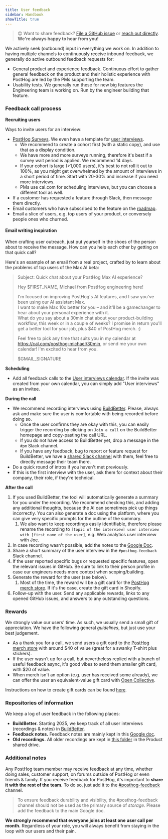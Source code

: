 ```yaml
---
title: User feedback
sidebar: Handbook
showTitle: true
---
```


> 😍 Want to share feedback? [File a GitHub issue](https://github.com/PostHog) or [reach out directly](https://app.posthog.com/home#supportModal). **We're always happy to hear from you!**

We actively seek (outbound) input in everything we work on. In addition to having multiple channels to continuously receive inbound feedback, we generally do active outbound feedback requests for:
- General product and experience feedback. Continuous effort to gather general feedback on the product and their holistic experience with PostHog are led by the PMs supporting the team.
- Usability tests. We generally run these for new big features the Engineering team is working on. Run by the engineer building that feature.

### Feedback call process

**Recruiting users**

Ways to invite users for an interview:
- [PostHog Surveys](https://app.posthog.com/survey_templates). We even have a template for [user interviews](/templates/user-interview).
   - We recommend to create a cohort first (with a static copy), and use that as a display condition.
   - We have more and more surveys running, therefore it's best if a survey wait period is applied. We recommend 14 days.
   - If your cohort is large (>1,000 users), it's best to not roll it out to 100%, as you might get overwhelmed by the amount of interviews in a short period of time. Start with 20-30% and increase if you need more interviews.
   - PMs use cal.com for scheduling interviews, but you can choose a different tool as well.
- If a customer has requested a feature through Slack, then message them directly.
- Email customers who have subscribed to the feature on the [roadmap](/roadmap).
- Email a slice of users, e.g. top users of your product, or conversely people ones who churned.

#### Email writing inspiration

When crafting user outreach, just put yourself in the shoes of the person about to receive the message. How can you help each other by getting on that quick call?

Here's an example of an email from a real project, crafted by <TeamMember name="Michael Matloka" /> to learn about the problems of top users of the Max AI beta:

> Subject: Quick chat about your PostHog Max AI experience?  
>  
> Hey $FIRST_NAME, Michael from PostHog engineering here!  
>  
> I'm focused on improving PostHog's AI features, and I saw you've been using our AI assistant Max.  
> I want to make Max 10x better for you – and it'll be a gamechanger to hear about your personal experience with it.  
> What do you say about a 30min chat about your product-building workflow, this week or in a couple of weeks? I promise in return you'll get a better tool for your job, plus $40 of PostHog merch. :)  
>  
> Feel free to pick any time that suits you in my calendar at https://cal.com/posthog-michael/30min, or send me your own calendar! I'm excited to hear from you.  
>  
> $GMAIL_SIGNATURE


**Scheduling**
- Add all feedback calls to the [User interviews calendar](https://calendar.google.com/calendar/?cid=Y19tczllaWN1Ym92ZGgxYWhzNmtoY2xpNTQ3b0Bncm91cC5jYWxlbmRhci5nb29nbGUuY29t). If the invite was created from your own calendar, you can simply add "User interviews" as an invitee.

**During the call**
- We recommend recording interviews using [BuildBetter](https://app.buildbetter.app/). Please, always ask and make sure the user is comfortable with being recorded before doing so.
   - Once the user confirms they are okay with this, you can easily trigger the recording by clicking on `Join a call` on the BuildBetter homepage and copy-pasting the call URL.
   - If you do not have access to BuildBetter yet, drop a message in the `#pm` Slack channel.
   - If you have any feedback, bug to report or feature request for BuildBetter, we have a [shared Slack channel](https://posthog.slack.com/archives/C080Q451P3M) with them, feel free to directly message their team there.
- Do a quick round of intros if you haven't met previously.
- If this is the first interview with the user, ask them for context about their company, their role, if they're technical.

**After the call**
1. If you used BuildBetter, the tool will automatically generate a summary for you under the recording. We recommend checking this, and adding any additional thoughts, because the AI can sometimes pick up things incorrectly. You can also generate a doc using the platform, where you can give very specific prompts for the outline of the summary.
   1. We also want to keep recordings easily identifiable, therefore please rename the recording to `[topic of the interview] user interview with [first name of the user]`, e.g. Web analytics user interview with Joe.
2. In case recording wasn't possible, add the notes to the [Google Doc][feedback-doc].
3. Share a short summary of the user interview in the `#posthog-feedback` Slack channel.
4. If the user reported specific bugs or requested specific features, open the relevant issues in GitHub. Be sure to link to their person profile in case our engineers needs more context when scoping/building.
5. Generate the reward for the user (see below).
   1. Most of the time, the reward will be a gift card for the [PostHog merch store](https://merch.posthog.com/). If it's the case, create the gift card in Shopify.
6. Follow-up with the user. Send any applicable rewards, links to any opened GitHub issues, and answers to any outstanding questions.

### Rewards 
We strongly value our users' time. As such, we usually send a small gift of appreciation. We have the following general _guidelines_, but just use your best judgement.

- As a thank you for a call, we send users a gift card to the [PostHog merch store](https://merch.posthog.com/) with around $40 of value (great for a swanky T-shirt plus stickers).
- If the user wasn't up for a call, but nevertheless replied with a bunch of useful feedback async, it's good vibes to send them smaller gift card, with $20 of value.
- When merch isn't an option (e.g. user has received some already), we can offer the user an equivalent-value gift card with [Open Collective](https://opencollective.com/).

Instructions on how to create gift cards can be found [here](/handbook/company/merch-store#customers).

### Repositories of information 
We keep a log of user feedback in the following places:
- **BuildBetter.** Starting 2025, we keep track of all user interviews (recordings & notes) in [BuildBetter](https://app.buildbetter.app/).
- **Feedback notes.** Feedback notes are mainly kept in this [Google doc][feedback-doc].
- **Old recordings.** All older recordings are kept in [this folder][recordings] in the Product shared drive.

### Additional notes
Any PostHog team member may receive feedback at any time, whether doing sales, customer support, on forums outside of PostHog or even friends & family. If you receive feedback for PostHog, it's important to **share it with the rest of the team.** To do so, just add it to the [#posthog-feedback](https://posthog.slack.com/archives/C011L071P8U) channel.

<blockquote class='warning-note'>
To ensure feedback durability and visibility, the #posthog-feedback channel should not be used as the primary source of <i>storage</i>. Please add the feedback to the main Google doc.
</blockquote>

**We strongly recommend that everyone joins at least one user call per month.** Regardless of your role, you will always benefit from staying in the loop with our users and their pain.

[feedback-doc]: https://docs.google.com/document/d/1762fbEbFOVZUr24jQ3pFFj91ViY72TWrTgD-JxRJ5Tc/edit
[recordings]: https://drive.google.com/drive/folders/1kmhj0GMAZTjVauN8JJKs_U7BgaD7XnUJ?usp=sharing
